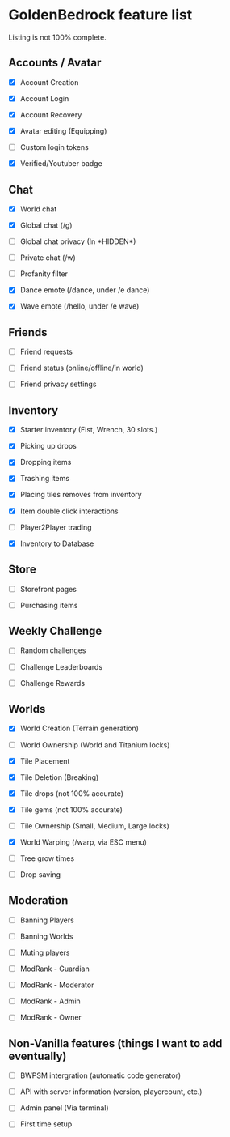 # GoldenBedrock feature list

Listing is not 100% complete.

## Accounts / Avatar

- [x] Account Creation

- [x] Account Login

- [x] Account Recovery

- [x] Avatar editing (Equipping)

- [ ] Custom login tokens

- [X] Verified/Youtuber badge

## Chat

- [x] World chat

- [x] Global chat (/g)

- [ ] Global chat privacy (In \*HIDDEN*)

- [ ] Private chat (/w)

- [ ] Profanity filter

- [x] Dance emote (/dance, under /e dance)

- [x] Wave emote (/hello, under /e wave)

## Friends

- [ ] Friend requests

- [ ] Friend status (online/offline/in world)

- [ ] Friend privacy settings

## Inventory

- [x] Starter inventory (Fist, Wrench, 30 slots.)

- [X] Picking up drops

- [x] Dropping items

- [x] Trashing items

- [X] Placing tiles removes from inventory

- [x] Item double click interactions

- [ ] Player2Player trading

- [X] Inventory to Database

## Store

- [ ] Storefront pages

- [ ] Purchasing items

## Weekly Challenge

- [ ] Random challenges

- [ ] Challenge Leaderboards

- [ ] Challenge Rewards

## Worlds

- [x] World Creation (Terrain generation)

- [ ] World Ownership (World and Titanium locks)

- [x] Tile Placement

- [x] Tile Deletion (Breaking)

- [X] Tile drops (not 100% accurate)

- [x] Tile gems (not 100% accurate)

- [ ] Tile Ownership (Small, Medium, Large locks)

- [x] World Warping (/warp, via ESC menu)

- [ ] Tree grow times

- [ ] Drop saving

## Moderation

- [ ] Banning Players

- [ ] Banning Worlds

- [ ] Muting players

- [ ] ModRank - Guardian

- [ ] ModRank - Moderator

- [ ] ModRank - Admin

- [ ] ModRank - Owner

## Non-Vanilla features (things I want to add eventually)

- [ ] BWPSM intergration (automatic code generator)

- [ ] API with server information (version, playercount, etc.)

- [ ] Admin panel (Via terminal)

- [ ] First time setup